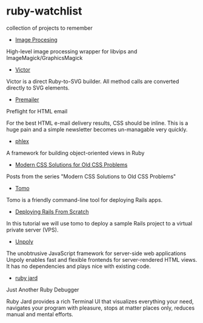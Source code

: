 # ruby-watchlist
collection of projects to remember

* [Image Procesing](https://github.com/janko/image_processing)
  

High-level image processing wrapper for libvips and ImageMagick/GraphicsMagick 


* [Victor](https://github.com/DannyBen/victor) 

Victor is a direct Ruby-to-SVG builder. All method calls are converted directly to SVG elements.


* [Premailer](https://github.com/premailer/premailer)

 Preflight for HTML email
 

For the best HTML e-mail delivery results, CSS should be inline. This is a huge pain and a simple newsletter becomes un-managable very quickly.
 
* [phlex]( https://github.com/joeldrapper/phlex )  

A framework for building object-oriented views in Ruby

* [Modern CSS Solutions for Old CSS Problems](https://github.com/5t3ph/moderncss-dot-dev)

Posts from the series "Modern CSS Solutions to Old CSS Problems" 
 
* [Tomo](https://tomo-deploy.com/)

Tomo is a friendly command-line tool for deploying Rails apps.


* [Deploying Rails From Scratch](https://tomo-deploy.com/tutorials/deploying-rails-from-scratch/)

In this tutorial we will use tomo to deploy a sample Rails project to a virtual private server (VPS). 

* [Unpoly](https://unpoly.com/)

The unobtrusive JavaScript framework
for server-side web applications
Unpoly enables fast and flexible frontends for server-rendered HTML views.
It has no dependencies and plays nice with existing code.

* [ruby jard](https://rubyjard.org/)

Just Another Ruby Debugger

Ruby Jard provides a rich Terminal UI that visualizes everything your need, navigates your program with pleasure, stops at matter places only, reduces manual and mental efforts.
